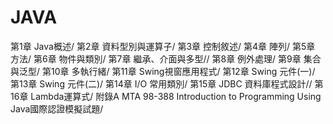 # JAVA

第1章 Java概述/
第2章 資料型別與運算子/
第3章 控制敘述/
第4章 陣列/
第5章 方法/
第6章 物件與類別/
第7章 繼承、介面與多型//
第8章 例外處理/
第9章 集合與泛型/
第10章 多執行緒/
第11章 Swing視窗應用程式/
第12章 Swing 元件(一)/
第13章 Swing 元件(二)/
第14章 I/O 常用類別/
第15章 JDBC 資料庫程式設計//
第16章 Lambda運算式/
附錄A MTA 98-388 Introduction to Programming Using Java國際認證模擬試題/
